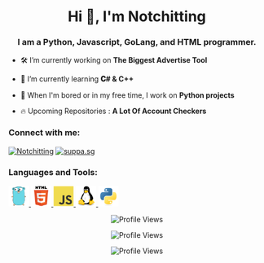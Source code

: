 <h1 align="center">Hi 👋, I'm Notchitting</h1>
<h3 align="center">I am a Python, Javascript, GoLang, and HTML programmer.</h3>

- 🛠️ I’m currently working on **The Biggest Advertise Tool**

- 🌱 I’m currently learning **𝐂# & C++**

- 🚀 When I'm bored or in my free time, I work on **Python projects**

- 🔥 Upcoming Repositories : **A Lot Of Account Checkers**

<h3 align="left">Connect with me:</h3>
<p align="left">
<a href="https://twitter.com/notchitting" target="blank"><img align="center" src="https://raw.githubusercontent.com/rahuldkjain/github-profile-readme-generator/master/src/images/icons/Social/twitter.svg" alt="Notchitting" height="30" width="40" /></a>
<a href="https://instagram.com/suppa.sg" target="blank"><img align="center" src="https://raw.githubusercontent.com/rahuldkjain/github-profile-readme-generator/master/src/images/icons/Social/instagram.svg" alt="suppa.sg" height="30" width="40" /></a>
</p>

<h3 align="left">Languages and Tools:</h3>
<p align="left"> <a href="https://golang.org" target="_blank" rel="noreferrer"> <img src="https://raw.githubusercontent.com/devicons/devicon/master/icons/go/go-original.svg" alt="go" width="40" height="40"/> </a> <a href="https://www.w3.org/html/" target="_blank" rel="noreferrer"> <img src="https://raw.githubusercontent.com/devicons/devicon/master/icons/html5/html5-original-wordmark.svg" alt="html5" width="40" height="40"/> </a> <a href="https://developer.mozilla.org/en-US/docs/Web/JavaScript" target="_blank" rel="noreferrer"> <img src="https://raw.githubusercontent.com/devicons/devicon/master/icons/javascript/javascript-original.svg" alt="javascript" width="40" height="40"/> </a> <a href="https://www.linux.org/" target="_blank" rel="noreferrer"> <img src="https://raw.githubusercontent.com/devicons/devicon/master/icons/linux/linux-original.svg" alt="linux" width="40" height="40"/> </a> <a href="https://www.python.org" target="_blank" rel="noreferrer"> <img src="https://raw.githubusercontent.com/devicons/devicon/master/icons/python/python-original.svg" alt="python" width="40" height="40"/> </a> </p>

<p align="center">
  <img src="https://api.visitorbadge.io/api/VisitorHit?user=TheNotchitting&countColorcountColor&countColor=%23FF0000" alt="Profile Views">
</p>
<p align="center">
  <img src="https://img.shields.io/github/followers/TheNotchitting?color=FF0000&style=for-the-badge&logo=github&label=Follow" alt="Profile Views">
</p>
<p align="center">
  <img src="https://img.shields.io/github/stars/TheNotchitting?color=FF0000&style=for-the-badge&logo=github&label=Star" alt="Profile Views">
</p>
